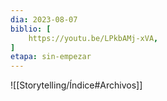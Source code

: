 ```yaml
---
dia: 2023-08-07
biblio: [
	https://youtu.be/LPkbAMj-xVA,
]
etapa: sin-empezar
---
```










![[Storytelling/Índice#Archivos]]